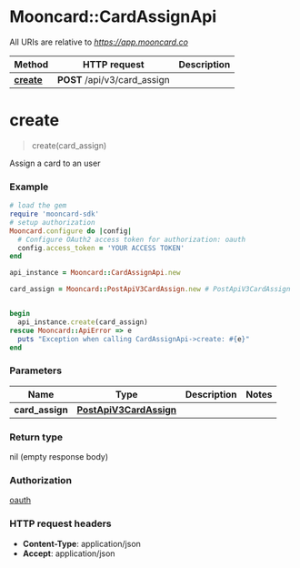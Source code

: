 # Mooncard::CardAssignApi

All URIs are relative to *https://app.mooncard.co*

Method | HTTP request | Description
------------- | ------------- | -------------
[**create**](CardAssignApi.md#create) | **POST** /api/v3/card_assign | 


# **create**
> create(card_assign)



Assign a card to an user

### Example
```ruby
# load the gem
require 'mooncard-sdk'
# setup authorization
Mooncard.configure do |config|
  # Configure OAuth2 access token for authorization: oauth
  config.access_token = 'YOUR ACCESS TOKEN'
end

api_instance = Mooncard::CardAssignApi.new

card_assign = Mooncard::PostApiV3CardAssign.new # PostApiV3CardAssign | 


begin
  api_instance.create(card_assign)
rescue Mooncard::ApiError => e
  puts "Exception when calling CardAssignApi->create: #{e}"
end
```

### Parameters

Name | Type | Description  | Notes
------------- | ------------- | ------------- | -------------
 **card_assign** | [**PostApiV3CardAssign**](PostApiV3CardAssign.md)|  | 

### Return type

nil (empty response body)

### Authorization

[oauth](../README.md#oauth)

### HTTP request headers

 - **Content-Type**: application/json
 - **Accept**: application/json



